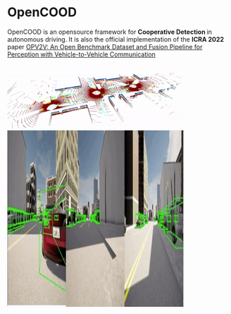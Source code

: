 # OpenCOOD

OpenCOOD is an opensource framework for <strong>Cooperative Detection </strong>
in autonomous driving. It is also the official implementation of the <strong> ICRA 2022  </strong>
paper [OPV2V: An Open Benchmark Dataset and Fusion Pipeline for Perception with Vehicle-to-Vehicle Communication](https://arxiv.org/abs/2109.07644)

<img src="images/demo1.gif" width="400" alt="" class="img-responsive"></div>
<img src="images/camera_demo.gif" width="400" height="400" alt="" class="img-responsive"></div>
